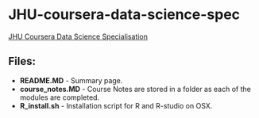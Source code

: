 # JHU-coursera-data-science-spec

[JHU Coursera Data Science Specialisation](https://www.coursera.org/specializations/jhu-data-science "Data Science Introduction")

## Files:
* **README.MD** - Summary page.
* **course_notes.MD** - Course Notes are stored in a folder as each of the modules are completed.
* **R_install.sh** - Installation script for R and R-studio on OSX.
